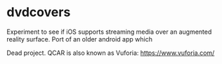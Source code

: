 # dvdcovers
Experiment to see if iOS supports streaming media over an augmented reality surface. Port of an older android app which

Dead project. QCAR is also known as Vuforia: https://www.vuforia.com/

